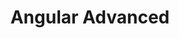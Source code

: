 ---
title: Angular Advanced
description: Master the first steps and principles of Angular the client side framework for building modern web applications.
image: landing/development.jpg
category: training
---